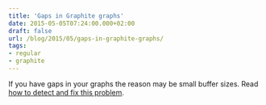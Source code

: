 ```yaml
---
title: 'Gaps in Graphite graphs'
date: 2015-05-05T07:24:00.000+02:00
draft: false
url: /blog/2015/05/gaps-in-graphite-graphs/
tags: 
- regular
- graphite
---
```


If you have gaps in your graphs the reason may be small buffer sizes. Read [how to detect and fix this problem](https://nav.uninett.no/doc/4.2/howto/tuning_graphite.html).